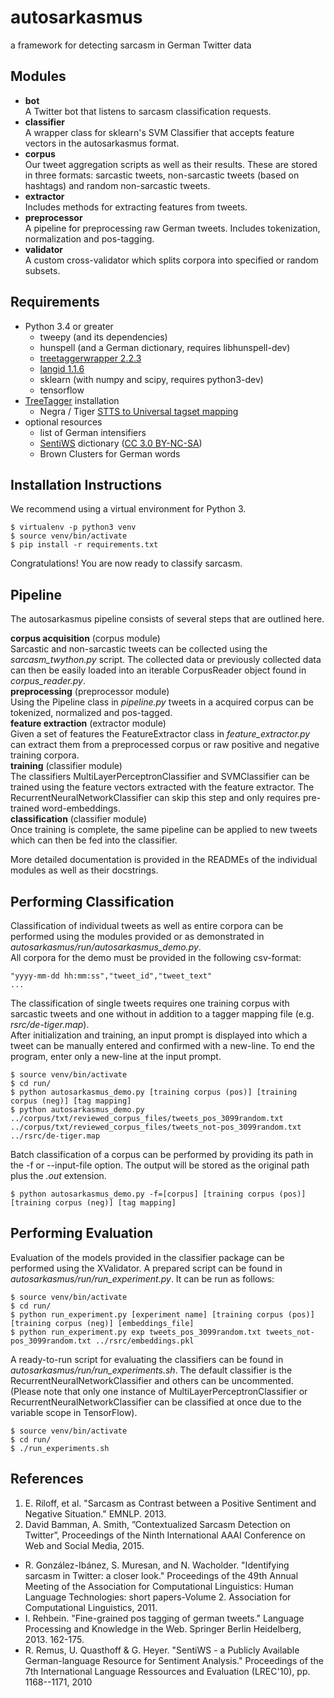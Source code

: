 autosarkasmus
=============
a framework for detecting sarcasm in German Twitter data

Modules
-------
* **bot**  
    A Twitter bot that listens to sarcasm classification requests.
* **classifier**  
    A wrapper class for sklearn's SVM Classifier that accepts feature vectors in the autosarkasmus format.
* **corpus**  
    Our tweet aggregation scripts as well as their results. These are stored in three formats: sarcastic tweets, non-sarcastic tweets (based on hashtags) and random non-sarcastic tweets.
* **extractor**  
    Includes methods for extracting features from tweets.
* **preprocessor**  
    A pipeline for preprocessing raw German tweets. Includes tokenization, normalization and pos-tagging.
* **validator**  
    A custom cross-validator which splits corpora into specified or random subsets.

Requirements
------------
* Python 3.4 or greater
    * tweepy (and its dependencies)
    * hunspell (and a German dictionary, requires libhunspell-dev)
    * [treetaggerwrapper 2.2.3](https://pypi.python.org/pypi/treetaggerwrapper/2.2.3)
    * [langid 1.1.6](https://pypi.python.org/pypi/langid)
    * sklearn (with numpy and scipy, requires python3-dev)
    * tensorflow
* [TreeTagger](http://www.cis.uni-muenchen.de/~schmid/tools/TreeTagger/) installation
    * Negra / Tiger [STTS to Universal tagset mapping](https://github.com/slavpetrov/universal-pos-tags)
* optional resources
    * list of German intensifiers
    * [SentiWS](http://asv.informatik.uni-leipzig.de/download/sentiws.html) dictionary ([CC 3.0 BY-NC-SA](http://creativecommons.org/licenses/by-nc-sa/3.0/))
    * Brown Clusters for German words

Installation Instructions
-------------------------
We recommend using a virtual environment for Python 3.

    $ virtualenv -p python3 venv
    $ source venv/bin/activate  
    $ pip install -r requirements.txt  

Congratulations! You are now ready to classify sarcasm.

Pipeline
--------
The autosarkasmus pipeline consists of several steps that are outlined here.  

**corpus acquisition** (corpus module)  
Sarcastic and non-sarcastic tweets can be collected using the *sarcasm_twython.py* script. The collected data or previously collected data can then be easily loaded into an iterable CorpusReader object found in *corpus_reader.py*.  
**preprocessing** (preprocessor module)  
Using the Pipeline class in *pipeline.py* tweets in a acquired corpus can be tokenized, normalized and pos-tagged.  
**feature extraction** (extractor module)  
Given a set of features the FeatureExtractor class in *feature_extractor.py* can extract them from a preprocessed corpus or raw positive and negative training corpora.  
**training** (classifier module)  
The classifiers MultiLayerPerceptronClassifier and SVMClassifier can be trained using the feature vectors extracted with the feature extractor. The RecurrentNeuralNetworkClassifier can skip this step and only requires pre-trained word-embeddings.  
**classification** (classifier module)  
Once training is complete, the same pipeline can be applied to new tweets which can then be fed into the classifier.  

More detailed documentation is provided in the READMEs of the individual modules as well as their docstrings.

Performing Classification
-------------------------
Classification of individual tweets as well as entire corpora can be performed using the modules provided or as demonstrated in *autosarkasmus/run/autosarkasmus_demo.py*.  
All corpora for the demo must be provided in the following csv-format:

    "yyyy-mm-dd hh:mm:ss","tweet_id","tweet_text"
    ...

The classification of single tweets requires one training corpus with sarcastic tweets and one without in addition to a tagger mapping file (e.g. *rsrc/de-tiger.map*).  
After initialization and training, an input prompt is displayed into which a tweet can be manually entered and confirmed with a new-line. To end the program, enter only a new-line at the input prompt.

    $ source venv/bin/activate
    $ cd run/
    $ python autosarkasmus_demo.py [training corpus (pos)] [training corpus (neg)] [tag mapping]
    $ python autosarkasmus_demo.py ../corpus/txt/reviewed_corpus_files/tweets_pos_3099random.txt ../corpus/txt/reviewed_corpus_files/tweets_not-pos_3099random.txt ../rsrc/de-tiger.map

Batch classification of a corpus can be performed by providing its path in the -f or --input-file option. The output will be stored as the original path plus the *.out* extension.

    $ python autosarkasmus_demo.py -f=[corpus] [training corpus (pos)] [training corpus (neg)] [tag mapping]

Performing Evaluation
---------------------
Evaluation of the models provided in the classifier package can be performed using the XValidator. A prepared script can be found in *autosarkasmus/run/run_experiment.py*. It can be run as follows:

    $ source venv/bin/activate
    $ cd run/
    $ python run_experiment.py [experiment name] [training corpus (pos)] [training corpus (neg)] [embeddings_file]
    $ python run_experiment.py exp tweets_pos_3099random.txt tweets_not-pos_3099random.txt ../rsrc/embeddings.pkl

A ready-to-run script for evaluating the classifiers can be found in *autosarkasmus/run/run_experiments.sh*.  The default classifier is the RecurrentNeuralNetworkClassifier and others can be uncommented. (Please note that only one instance of MultiLayerPerceptronClassifier or RecurrentNeuralNetworkClassifier can be classified at once due to the variable scope in TensorFlow).

    $ source venv/bin/activate
    $ cd run/
    $ ./run_experiments.sh

References
----------
1. E. Riloff, et al. "Sarcasm as Contrast between a Positive Sentiment and Negative Situation." EMNLP. 2013.
2. David Bamman, A. Smith, ”Contextualized Sarcasm Detection on Twitter”, Proceedings of the Ninth International AAAI Conference on Web and Social Media, 2015.
* R. González-Ibánez, S. Muresan, and N. Wacholder. "Identifying sarcasm in Twitter: a closer look." Proceedings of the 49th Annual Meeting of the Association for Computational Linguistics: Human Language Technologies: short papers-Volume 2. Association for Computational Linguistics, 2011.
* I. Rehbein. "Fine-grained pos tagging of german tweets." Language Processing and Knowledge in the Web. Springer Berlin Heidelberg, 2013. 162-175.
* R. Remus, U. Quasthoff & G. Heyer. "SentiWS - a Publicly Available German-language Resource for Sentiment Analysis." Proceedings of the 7th International Language Ressources and Evaluation (LREC'10), pp. 1168--1171, 2010
